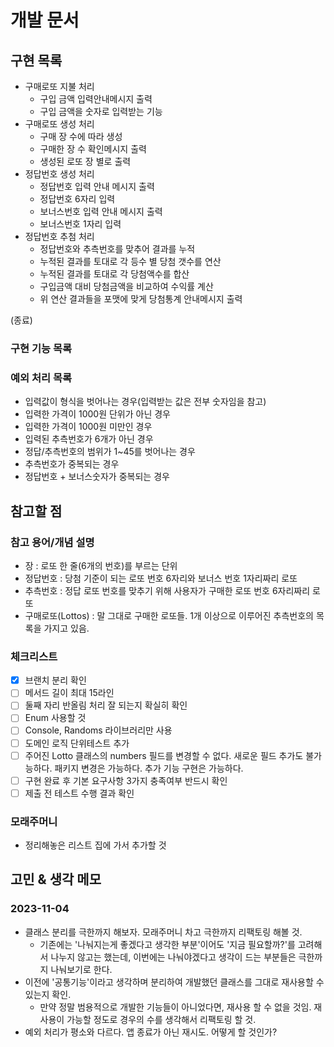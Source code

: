 # 개발 문서

## 구현 목록

- 구매로또 지불 처리
    - 구입 금액 입력안내메시지 출력
    - 구입 금액을 숫자로 입력받는 기능
- 구매로또 생성 처리
    - 구매 장 수에 따라 생성
    - 구매한 장 수 확인메시지 출력
    - 생성된 로또 장 별로 출력
- 정답번호 생성 처리
    - 정답번호 입력 안내 메시지 출력
    - 정답번호 6자리 입력
    - 보너스번호 입력 안내 메시지 출력
    - 보너스번호 1자리 입력
- 정답번호 추첨 처리
    - 정답번호와 추측번호를 맞추어 결과를 누적
    - 누적된 결과를 토대로 각 등수 별 당첨 갯수를 연산
    - 누적된 결과를 토대로 각 당첨액수를 합산
    - 구입금액 대비 당첨금액을 비교하여 수익률 계산
    - 위 연산 결과들을 포맷에 맞게 당첨통계 안내메시지 출력

(종료)

### 구현 기능 목록

### 예외 처리 목록

- 입력값이 형식을 벗어나는 경우(입력받는 값은 전부 숫자임을 참고)
- 입력한 가격이 1000원 단위가 아닌 경우
- 입력한 가격이 1000원 미만인 경우
- 입력된 추측번호가 6개가 아닌 경우
- 정답/추측번호의 범위가 1~45를 벗어나는 경우
- 추측번호가 중복되는 경우
- 정답번호 + 보너스숫자가 중복되는 경우

## 참고할 점

### 참고 용어/개념 설명

- 장 : 로또 한 줄(6개의 번호)를 부르는 단위
- 정답번호 : 당첨 기준이 되는 로또 번호 6자리와 보너스 번호 1자리짜리 로또
- 추측번호 : 정답 로또 번호를 맞추기 위해 사용자가 구매한 로또 번호 6자리짜리 로또
- 구매로또(Lottos) : 말 그대로 구매한 로또들. 1개 이상으로 이루어진 추측번호의 목록을 가지고 있음.

### 체크리스트

- [x] 브랜치 분리 확인
- [ ] 메서드 길이 최대 15라인
- [ ] 둘째 자리 반올림 처리 잘 되는지 확실히 확인
- [ ] Enum 사용할 것
- [ ] Console, Randoms 라이브러리만 사용
- [ ] 도메인 로직 단위테스트 추가
- [ ] 주어진 Lotto 클래스의 numbers 필드를 변경할 수 없다. 새로운 필드 추가도 불가능하다. 패키지 변경은 가능하다. 추가 기능 구현은 가능하다.
- [ ] 구현 완료 후 기본 요구사항 3가지 충족여부 반드시 확인
- [ ] 제출 전 테스트 수행 결과 확인

### 모래주머니

- 정리해놓은 리스트 집에 가서 추가할 것

## 고민 & 생각 메모

### 2023-11-04

- 클래스 분리를 극한까지 해보자. 모래주머니 차고 극한까지 리팩토링 해볼 것.
    - 기존에는 '나눠지는게 좋겠다고 생각한 부분'이어도 '지금 필요할까?'를 고려해서 나누지 않고는 했는데, 이번에는 나눠야겠다고 생각이 드는 부분들은 극한까지 나눠보기로 한다.
- 이전에 '공통기능'이라고 생각하며 분리하여 개발했던 클래스를 그대로 재사용할 수 있는지 확인.
    - 만약 정말 범용적으로 개발한 기능들이 아니었다면, 재사용 할 수 없을 것임. 재사용이 가능할 정도로 경우의 수를 생각해서 리팩토링 할 것.
- 예외 처리가 평소와 다르다. 앱 종료가 아닌 재시도. 어떻게 할 것인가?
